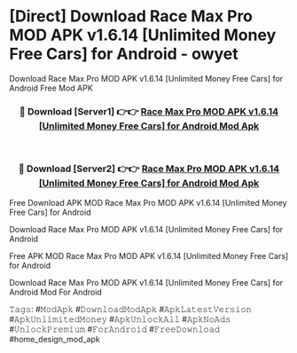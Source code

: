 # [Direct] Download Race Max Pro MOD APK v1.6.14 [Unlimited Money Free Cars] for Android - owyet
Download Race Max Pro MOD APK v1.6.14 [Unlimited Money Free Cars] for Android Free Mod APK

<div align="center">
<h3>🔴 Download [Server1] 👉👉 <a href="https://apk-comot.site?title=Race_Max_Pro_MOD_APK_v1.6.14_[Unlimited_Money_Free_Cars]_for_Android">Race Max Pro MOD APK v1.6.14 [Unlimited Money Free Cars] for Android Mod Apk</a></h3><br>

<h3>🔴 Download [Server2] 👉👉 <a href="https://apk-comot.site?title=Race_Max_Pro_MOD_APK_v1.6.14_[Unlimited_Money_Free_Cars]_for_Android">Race Max Pro MOD APK v1.6.14 [Unlimited Money Free Cars] for Android Mod Apk</a></h3>
</div>


Free Download APK MOD Race Max Pro MOD APK v1.6.14 [Unlimited Money Free Cars] for Android

Download Race Max Pro MOD APK v1.6.14 [Unlimited Money Free Cars] for Android 

Free APK MOD Race Max Pro MOD APK v1.6.14 [Unlimited Money Free Cars] for Android 

Download Race Max Pro MOD APK v1.6.14 [Unlimited Money Free Cars] for Android Mod For Android

𝚃𝚊𝚐𝚜: #𝙼𝚘𝚍𝙰𝚙𝚔 #𝙳𝚘𝚠𝚗𝚕𝚘𝚊𝚍𝙼𝚘𝚍𝙰𝚙𝚔 #𝙰𝚙𝚔𝙻𝚊𝚝𝚎𝚜𝚝𝚅𝚎𝚛𝚜𝚒𝚘𝚗 #𝙰𝚙𝚔𝚄𝚗𝚕𝚒𝚖𝚒𝚝𝚎𝚍𝙼𝚘𝚗𝚎𝚢 #𝙰𝚙𝚔𝚄𝚗𝚕𝚘𝚌𝚔𝙰𝚕𝚕 #𝙰𝚙𝚔𝙽𝚘𝙰𝚍𝚜 #𝚄𝚗𝚕𝚘𝚌𝚔𝙿𝚛𝚎𝚖𝚒𝚞𝚖 #𝙵𝚘𝚛𝙰𝚗𝚍𝚛𝚘𝚒𝚍 #𝙵𝚛𝚎𝚎𝙳𝚘𝚠𝚗𝚕𝚘𝚊𝚍 #home_design_mod_apk